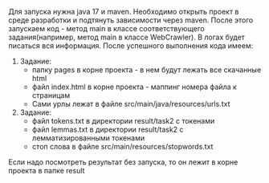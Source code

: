 Для запуска нужна java 17 и maven. Необходимо открыть проект в среде разработки и подтянуть зависимости через maven.
После этого запускаем код - метод main в классе соответствующего задания(например, метод main в классе WebCrawler).
В логах будет писаться вся информация.
После успешного выполнения кода имеем:
1. Задание:
   - папку pages в корне проекта - в нем будут лежать все скачанные html
   - файл index.html в корне проекта - маппинг номера файла к страницам 
   - Cами урлы лежат в файле src/main/java/resources/urls.txt
2. Задание:
    - файл tokens.txt в директории result/task2 с токенами
    - файл lemmas.txt в директории result/task2 c лемматизированными токенами
    - стоп слова в файле src/main/resources/stopwords.txt

Если надо посмотреть результат без запуска, то он лежит в корне проекта в папке result
